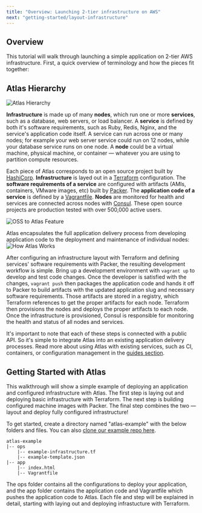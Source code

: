 ```yaml
---
title: "Overview: Launching 2-tier infrastructure on AWS"
next: "getting-started/layout-infrastructure"
---
```

## Overview

This tutorial will walk through launching a simple application on 2-tier AWS infrastructure. First, a quick overview of terminology and how the pieces fit together:

## Atlas Hierarchy
![Atlas Hierarchy](/help-images/docs-overview.png)

**Infrastructure** is made up of many **nodes**, which run one or more **services**, such as a database, web servers, or load balancer. A **service** is defined by both it's software requirements, such as Ruby, Redis, Nginx, and the service's application code itself. A service can run across one or many nodes; for example your web server service could run on 12 nodes, while your database service runs on one node. A **node** could be a virtual machine, physical machine, or container — whatever you are using to partition compute resources.

Each piece of Atlas corresponds to an open source project built by [HashiCorp](http://hashicorp.com). **Infrastructure** is layed out in a [Terraform](https://terraform.io) configuration. The **software requirements of a service** are configured with artifacts (AMIs, containers, VMware images, etc) built by [Packer](https://packer.io). The **application code of a service** is defined by a [Vagrantfile](https://vagrantup.com). **Nodes** are monitored for health and services are connected across nodes with [Consul](https://consul.io). These open source projects are production tested with over 500,000 active users.

![OSS to Atlas Feature](/help-images/oss-to-atlas-feature.png)

Atlas encapsulates the full application delivery process from developing application code to the deployment and maintenance of individual nodes:
![How Atlas Works](/help-images/how-atlas-works.png)

After configuring an infrastructure layout with Terraform and defining services' software requirements with Packer, the resulting development workflow is simple. Bring up a development environment with `vagrant up` to develop and test code changes. Once the developer is satisfied with the changes, `vagrant push` then packages the application code and hands it off to Packer to build artifacts with the updated application slug and necessary software requirements. Those artifacts are stored in a registry, which Terraform references to get the proper artifacts for each node. Terraform then provisions the nodes and deploys the proper artifacts to each node. Once the infrastructure is provisioned, Consul is responsible for monitoring the health and status of all nodes and services.

It's important to note that each of these steps is connected with a public API. So it's simple to integrate Atlas into an existing application delivery processes. Read more about using Atlas with existing services, such as CI, containers, or configuration management in the [guides section](/help/guides/continuous-integration).

## Getting Started with Atlas
This walkthrough will show a simple example of deploying an application and configured infrastructure with Atlas. The first step is laying out and deploying basic infrastructure with Terraform. The next step is building configured machine images with Packer. The final step combines the two — layout and deploy fully configured infrastructure!

To get started, create a directory named "atlas-example" with the below folders and files. You can also [clone our example repo here](https://github.com/hashicorp/atlas-examples).

    atlas-example
    |-- ops
        |-- example-infrastructure.tf
        |-- example-template.json
    |-- app
        |-- index.html
        |-- Vagrantfile

The ops folder contains all the configurations to deploy your application, and the app folder contains the application code and Vagrantfile which pushes the application code to Atlas. Each file and step will be explained in detail, starting with laying out and deploying infrastucture with Terraform.
